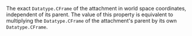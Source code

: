 The exact `Datatype.CFrame` of the attachment in world space coordinates,
independent of its parent. The value of this property is equivalent to
multiplying the `Datatype.CFrame` of the attachment's parent by its own
`Datatype.CFrame`.